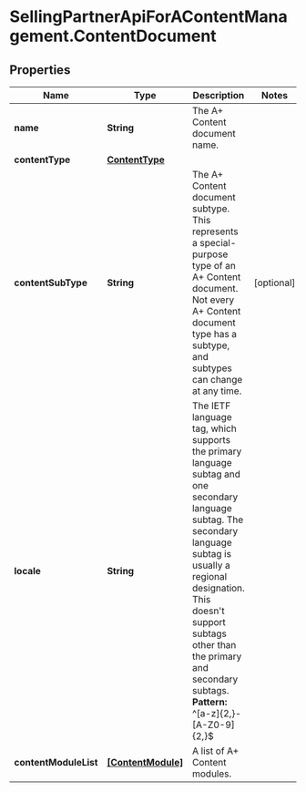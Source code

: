 # SellingPartnerApiForAContentManagement.ContentDocument

## Properties

Name | Type | Description | Notes
------------ | ------------- | ------------- | -------------
**name** | **String** | The A+ Content document name. | 
**contentType** | [**ContentType**](ContentType.md) |  | 
**contentSubType** | **String** | The A+ Content document subtype. This represents a special-purpose type of an A+ Content document. Not every A+ Content document type has a subtype, and subtypes can change at any time. | [optional] 
**locale** | **String** | The IETF language tag, which supports the primary language subtag and one secondary language subtag. The secondary language subtag is usually a regional designation. This doesn&#39;t support subtags other than the primary and secondary subtags. **Pattern:** ^[a-z]{2,}-[A-Z0-9]{2,}$ | 
**contentModuleList** | [**[ContentModule]**](ContentModule.md) | A list of A+ Content modules. | 



